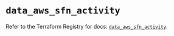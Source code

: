# `data_aws_sfn_activity`

Refer to the Terraform Registry for docs: [`data_aws_sfn_activity`](https://registry.terraform.io/providers/hashicorp/aws/6.5.0/docs/data-sources/sfn_activity).
